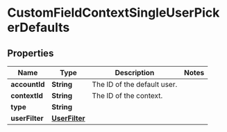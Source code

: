 # CustomFieldContextSingleUserPickerDefaults

## Properties
Name | Type | Description | Notes
------------ | ------------- | ------------- | -------------
**accountId** | **String** | The ID of the default user. | 
**contextId** | **String** | The ID of the context. | 
**type** | **String** |  | 
**userFilter** | [**UserFilter**](UserFilter.md) |  | 
